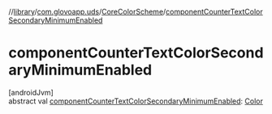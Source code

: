 //[library](../../../index.md)/[com.glovoapp.uds](../index.md)/[CoreColorScheme](index.md)/[componentCounterTextColorSecondaryMinimumEnabled](component-counter-text-color-secondary-minimum-enabled.md)

# componentCounterTextColorSecondaryMinimumEnabled

[androidJvm]\
abstract val [componentCounterTextColorSecondaryMinimumEnabled](component-counter-text-color-secondary-minimum-enabled.md): [Color](https://developer.android.com/reference/kotlin/androidx/compose/ui/graphics/Color.html)
